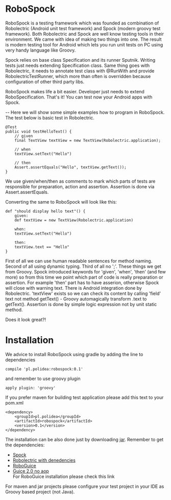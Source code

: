 RoboSpock
=========

RoboSpock is a testing framework which was founded as combination of Robolectric (Android unit test framework) and Spock (modern groovy test framework). Both Robolectric and Spock are well know testing tools in their environment. We came with idea of making two things into one. The result is modern testing tool for Android which lets you run unit tests on PC using very handy language like Groovy.

Spock relies on base class Specification and its runner Sputnik. Writing tests just needs extending Specification class. Same thing goes with Robolectric, it needs to annotate test class with @RunWith and provide RobolectricTestRunner, which more than often is overridden because configuration of other third party libs.

RoboSpock makes life a bit easier. Developer just needs to extend RoboSpecification. That's it! You can test now your Android apps with Spock.

--
Here we will show some simple examples how to program in RoboSpock.
The test below is basic test in Robolectric.

    @Test
    public void testHelloText() {
        // given
        final TextView textView = new TextView(Robolectric.application);

        // when
        textView.setText("Hello")

        // then
        Assert.assertEquals("Hello", textView.getText());
    }

We use given/when/then as comments to mark which parts of tests are responsible for preparation, action and assertion. Assertion is done via Assert.assertEquals.

Converting the same to RoboSpock will look like this:

    def "should display hello text"() {
        given:
        def textView = new TextView(Robolectric.application)

        when:
        textView.setText("Hello")

        then:
        textView.text == "Hello"
    }
    
First of all we can use human readable sentences for method naming. Second of all using dynamic typing. Third of all no ';'. These things we get from Groovy. Spock introduced keywords for 'given', 'when', 'then' (and few more) so from this time we point which part of code is really preparation or assertion. For example 'then' part has to have asserion, otherwise Spock will close with warning text. There is Android integration done by Robolectric. 'textView' exists so we can check its content by calling 'field' text not method getText() - Groovy automagically transform .text to getText(). Assertion is done by simple logic expression not by unit static method.

Does it look great?!

Installation
========

We advice to install RoboSpock using gradle by adding the line to dependencies

    compile 'pl.polidea:robospock:0.1'
    
and remember to use groovy plugin

    apply plugin: 'groovy'
    
If you prefer maven for building test application please add this text to your pom.xml

    <dependency>
        <groupId>pl.polidea</groupId>
        <artifactId>robospock</artifactId>
        <version>0.1</version>
    </dependency>


The installation can be also done just by downloading <a href="http://search.maven.org/remotecontent?filepath=pl/polidea/robospock/0.1/robospock-0.1.jar">jar</a>. Remember to get the dependencies:
<ul>
<li><a href="http://search.maven.org/remotecontent?filepath=org/spockframework/spock-core/0.6-groovy-1.8/spock-core-0.6-groovy-1.8.jar">Spock</a></li>
<li><a href="http://search.maven.org/remotecontent?filepath=com/pivotallabs/robolectric/1.1/robolectric-1.1-jar-with-dependencies.jar">Robolectric with denedencies</a></li>
<li><a href="http://search.maven.org/remotecontent?filepath=org/roboguice/roboguice/2.0/roboguice-2.0.jar">RoboGuice</a></li>
<li><a href="http://code.google.com/p/google-guice/downloads/detail?name=guice-2.0-no_aop.jar&can=2&q=">Guice 2.0 no aop</a><br>For RoboGuice installation please check <a hrefhttp://code.google.com/p/roboguice/wiki/Installation"> this link</a></li>
</ul>

For maven and jar projects please configure your test project in your IDE as Groovy based project (not Java).